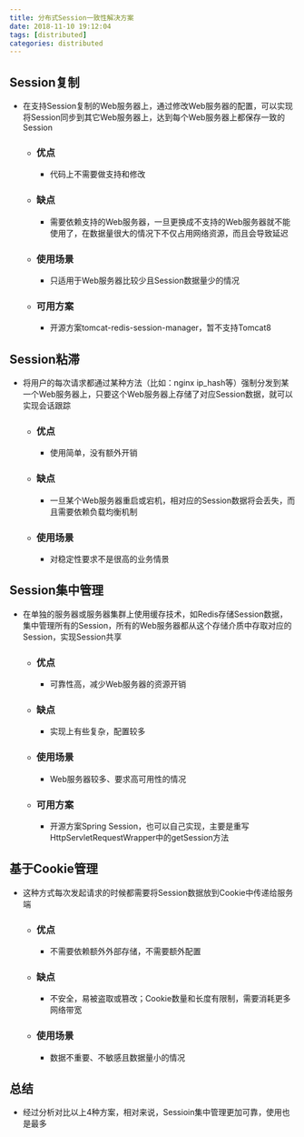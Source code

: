 ```yaml
---
title: 分布式Session一致性解决方案
date: 2018-11-10 19:12:04
tags: [distributed]
categories: distributed
---
```

## Session复制
   - 在支持Session复制的Web服务器上，通过修改Web服务器的配置，可以实现将Session同步到其它Web服务器上，达到每个Web服务器上都保存一致的Session
     - ### 优点
       - 代码上不需要做支持和修改
     - ### 缺点
       - 需要依赖支持的Web服务器，一旦更换成不支持的Web服务器就不能使用了，在数据量很大的情况下不仅占用网络资源，而且会导致延迟
     - ### 使用场景
       - 只适用于Web服务器比较少且Session数据量少的情况
     - ### 可用方案
       - 开源方案tomcat-redis-session-manager，暂不支持Tomcat8
   
## Session粘滞
   - 将用户的每次请求都通过某种方法（比如：nginx ip_hash等）强制分发到某一个Web服务器上，只要这个Web服务器上存储了对应Session数据，就可以实现会话跟踪
     - ### 优点
       - 使用简单，没有额外开销
     - ### 缺点
       - 一旦某个Web服务器重启或宕机，相对应的Session数据将会丢失，而且需要依赖负载均衡机制
     - ### 使用场景
       - 对稳定性要求不是很高的业务情景
                                                    
## Session集中管理
   - 在单独的服务器或服务器集群上使用缓存技术，如Redis存储Session数据，集中管理所有的Session，所有的Web服务器都从这个存储介质中存取对应的Session，实现Session共享
     - ### 优点
       - 可靠性高，减少Web服务器的资源开销
     - ### 缺点
       - 实现上有些复杂，配置较多
     - ### 使用场景
       - Web服务器较多、要求高可用性的情况
     - ### 可用方案
       - 开源方案Spring Session，也可以自己实现，主要是重写HttpServletRequestWrapper中的getSession方法
       
## 基于Cookie管理
   - 这种方式每次发起请求的时候都需要将Session数据放到Cookie中传递给服务端
     - ### 优点
       - 不需要依赖额外外部存储，不需要额外配置
     - ### 缺点
       - 不安全，易被盗取或篡改；Cookie数量和长度有限制，需要消耗更多网络带宽
     - ### 使用场景
       - 数据不重要、不敏感且数据量小的情况

## 总结
   - 经过分析对比以上4种方案，相对来说，Sessioin集中管理更加可靠，使用也是最多